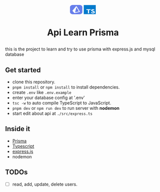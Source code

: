 <p align="center">
<img height="30" width="40" src="https://github.com/tandpfun/skill-icons/raw/main/icons/Prisma.svg" alt="prisma">
<img height="30" width="40" src="https://github.com/Arikato111/Arikato111/raw/main/icons/typescript-original.svg" alt="typescript">
</p>

# <p align="center">Api Learn Prisma</p>

this is the project to learn and try to use prisma with express.js and mysql database

## Get started

- clone this repository.
- `pnpm install` or `npm install` to install dependencies.
- create `.env` like `.env.example`
- enter your database config at '.env'
- `tsc -w` to auto compile TypeScript to JavaScript. 
- `pnpm dev` or `npm run dev` to run server with **nodemon**
- start edit about api at `./src/express.ts`

## Inside it

- [Prisma](https://www.prisma.io/)
- [Typescript](https://www.typescriptlang.org/)
- [express.js](https://expressjs.com/)
- nodemon

## TODOs

- [ ] read, add, update, delete users.

